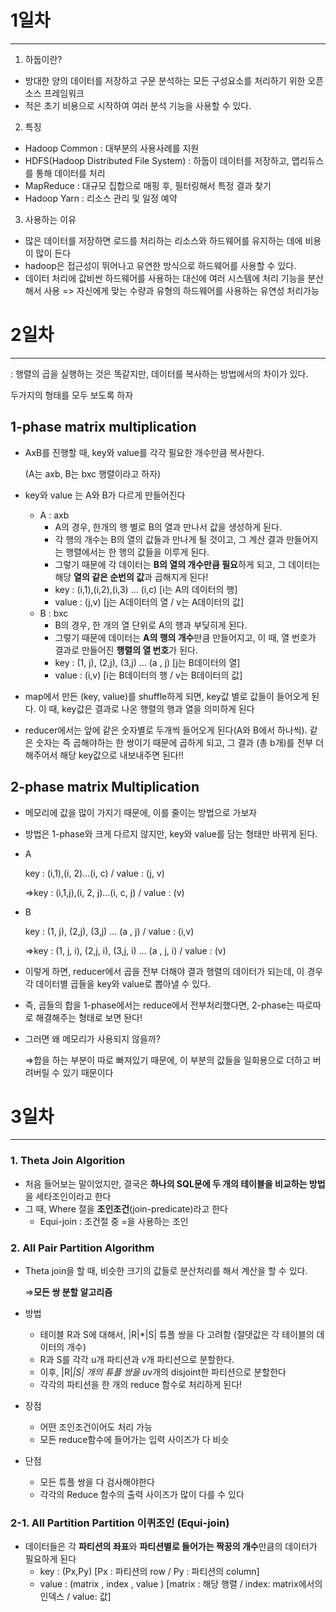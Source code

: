 
# 1일차
--- 
1. 하둡이란?
- 방대한 양의 데이터를 저장하고 구문 분석하는 모든 구성요소를 처리하기 위한 오픈 소스 프레임워크
- 적은 초기 비용으로 시작하여 여러 분석 기능을 사용할 수 있다.

2. 특징
- Hadoop Common : 대부분의 사용사례를 지원
- HDFS(Hadoop Distributed File System) : 하둡이 데이터를 저장하고, 맵리듀스를 통해 데이터를 처리
- MapReduce : 대규모 집합으로 매핑 후, 필터링해서 특정 결과 찾기
- Hadoop Yarn : 리소스 관리 및 일정 예약

3. 사용하는 이유
- 많은 데이터를 저장하면 로드를 처리하는 리소스와 하드웨어를 유지하는 데에 비용이 많이 든다
- hadoop은 접근성이 뛰어나고 유연한 방식으로 하드웨어를 사용할 수 있다. 
- 데이터 처리에 값비싼 하드웨어를 사용하는 대신에 여러 시스템에 처리 기능을 분산해서 사용
  => 자신에게 맞는 수량과 유형의 하드웨어를 사용하는 유연성 처리가능


# 2일차
---
: 행렬의 곱을 실행하는 것은 똑같지만, 데이터를 복사하는 방법에서의 차이가 있다.

  두가지의 형태를 모두 보도록 하자

## 1-phase matrix multiplication

- AxB를 진행할 때, key와 value를 각각 필요한 개수만큼 복사한다.
    
    (A는 axb, B는 bxc 행렬이라고 하자)
    
- key와 value 는 A와 B가 다르게 만들어진다
    - A : axb
        - A의 경우, 한개의 행 별로 B의 열과 만나서 값을 생성하게 된다.
        - 각 행의 개수는 B의 열의  값들과 만나게 될 것이고, 그 계산 결과 만들어지는 행렬에서는 한 행의 값들을 이루게 된다.
        - 그렇기 때문에 각 데이터는 **B의 열의 개수만큼 필요**하게 되고, 그 데이터는 해당 **열의 같은 순번의 값**과 곱해지게 된다!
        - key : (i,1),(i,2),(i,3) … (i,c)   [i는 A의 데이터의 행]
        - value : (j,v)   [j는 A데이터의 열 / v는 A데이터의 값]
    - B : bxc
        - B의 경우, 한 개의 열 단위로 A의 행과 부딪히게 된다.
        - 그렇기 때문에 데이터는 **A의 행의 개수**만큼 만들어지고, 이 때, 열 번호가 결과로 만들어진 **행렬의 열 번호**가 된다.
        - key : (1, j), (2,j), (3,j) … (a , j) [j는 B데이터의 열]
        - value : (i,v)   [i는 B데이터의 행 / v는 B데이터의 값]
        
- map에서 만든 (key, value)를 shuffle하게 되면, key값 별로 값들이 들어오게 된다. 이 때, key값은 결과로 나온 행렬의 행과 열을 의미하게 된다
- reducer에서는 앞에 같은 숫자별로 두개씩 들어오게 된다(A와 B에서 하나씩). 같은 숫자는 즉 곱해야하는 한 쌍이기 때문에 곱하게 되고, 그 결과 (총 b개)를 전부 더해주어서 해당 key값으로 내보내주면 된다!!

## 2-phase matrix Multiplication

- 메모리에 값을 많이 가지기 때문에, 이를 줄이는 방법으로 가보자

- 방법은 1-phase와 크게 다르지 않지만, key와 value를 담는 형태만 바뀌게 된다.
- A
    
    key : (i,1),(i, 2)…(i, c)   /    value : (j, v)
    
    ⇒key : (i,1,j),(i, 2, j)…(i, c, j)   /    value : (v)
    
- B
    
    key : (1, j), (2,j), (3,j) … (a , j)  /    value : (i,v)
    
    ⇒key : (1, j, i), (2,j, i), (3,j, i) … (a , j, i)  /    value : (v)
    
- 이렇게 하면, reducer에서 곱을 전부 더해야 결과 행렬의 데이터가 되는데, 이 경우 각 데이터별 곱들을 key와 value로 뽑아낼 수 있다.
- 즉, 곱들의 합을 1-phase에서는 reduce에서 전부처리했다면, 2-phase는 따로따로 해결해주는 형태로 보면 돤다!
- 그러면 왜 메모리가 사용되지 않을까?
    
    ⇒합을 하는 부분이 따로 빠져있기 때문에, 이 부분의 값들을 일회용으로 더하고 버려버릴 수 있기 때문이다





# 3일차
---
### 1. Theta Join Algorition

- 처음 들어보는 말이었지만, 결국은 **하나의 SQL문에 두 개의 테이블을 비교하는 방법**을 세타조인이라고 한다
- 그 때, Where 절을 **조인조건**(join-predicate)라고 한다
    - Equi-join : 조건절 중 =을 사용하는 조인

### 2. All Pair Partition Algorithm

- Theta join을 할 때, 비슷한 크기의 값들로 분산처리를 해서 계산을 할 수 있다.
    
    ⇒**모든 쌍 분할 알고리즘**
    
- 방법
    - 테이블 R과 S에 대해서, |R|*|S| 튜플 쌍을 다 고려함 (절댓값은 각 테이블의 데이터의 개수)
    - R과 S를 각각 u개 파티션과 v개 파티션으로 분할한다.
    - 이후, |R|*|S| 개의 튜플 쌍을 u*v개의 disjoint한 파티션으로 분할한다
    - 각각의 파티션을 한 개의 reduce 함수로 처리하게 된다!
- 장점
    - 어떤 조인조건이어도 처리 가능
    - 모든 reduce함수에 들어가는 입력 사이즈가 다 비슷
- 단점
    - 모든 튜플 쌍을 다 검사해야한다
    - 각각의 Reduce 함수의 출력 사이즈가 많이 다를 수 있다

### 2-1. All Partition Partition 이퀴조인 (Equi-join)

- 데이터들은 각 **파티션의 좌표**와 **파티션별로 들어가는 짝꿍의 개수**만큼의 데이터가 필요하게 된다
    - key : (Px,Py)   [Px : 파티션의 row  /   Py : 파티션의 column]
    - value : (matrix , index , value )  [matrix : 해당 행렬  /  index: matrix에서의 인덱스 / value: 값]
